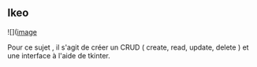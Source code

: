 ## Ikeo

![]([image](https://user-images.githubusercontent.com/73175706/184160001-bf916ed4-ed42-4c1c-bd47-f5cef394e91e.png)


Pour ce sujet , il s'agit de créer un CRUD ( create, read, update, delete ) et une interface à l'aide de tkinter.
